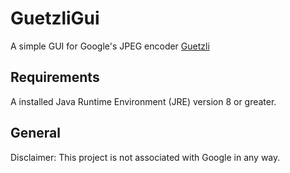 # GuetzliGui
A simple GUI for Google's JPEG encoder [Guetzli](https://github.com/google/guetzli)

## Requirements
A installed Java Runtime Environment (JRE) version 8 or greater.


## General
Disclaimer: This project is not associated with Google in any way.
